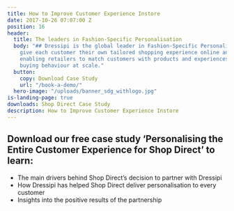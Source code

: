 ```yaml
---
title: How to Improve Customer Experience Instore
date: 2017-10-26 07:07:00 Z
position: 16
header:
  title: The leaders in Fashion-Specific Personalisation
  body: "## Dressipi is the global leader in Fashion-Specific Personalisation. We
    give each customer their own tailored shopping experience online and instore,
    enabling retailers to match customers with products and experiences to influence
    buying behaviour at scale."
  button:
    copy: Download Case Study
    url: "/book-a-demo/"
  hero-image: "/uploads/banner_sdg_withlogo.jpg"
is-landing-page: true
downloads: Shop Direct Case Study
description: How to Improve Customer Experience Instore
---
```


## Download our free case study ‘Personalising the Entire Customer Experience for Shop Direct’ to learn:

* The main drivers behind Shop Direct’s decision to partner with Dressipi
* How Dressipi has helped Shop Direct deliver personalisation to every customer
* Insights into the positive results of the partnership